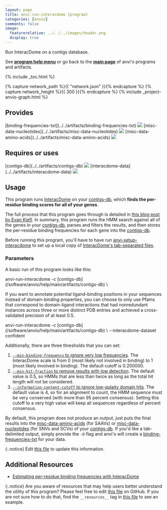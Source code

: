 ```yaml
---
layout: page
title: anvi-run-interacdome [program]
categories: [anvio]
comments: false
image:
  featurerelative: ../../../images/header.png
  display: true
---
```


Run InteracDome on a contigs database.

See **[program help menu](../../../vignette#anvi-run-interacdome)** or go back to the **[main page](../../)** of anvi'o programs and artifacts.


{% include _toc.html %}
<div id="svg" class="subnetwork"></div>
{% capture network_path %}{{ "network.json" }}{% endcapture %}
{% capture network_height %}{{ 300 }}{% endcapture %}
{% include _project-anvio-graph.html %}


## Provides

<p style="text-align: left" markdown="1"><span class="artifact-p">[binding-frequencies-txt](../../artifacts/binding-frequencies-txt) <img src="../../images/icons/TXT.png" class="artifact-icon-mini" /></span> <span class="artifact-p">[misc-data-nucleotides](../../artifacts/misc-data-nucleotides) <img src="../../images/icons/CONCEPT.png" class="artifact-icon-mini" /></span> <span class="artifact-p">[misc-data-amino-acids](../../artifacts/misc-data-amino-acids) <img src="../../images/icons/CONCEPT.png" class="artifact-icon-mini" /></span></p>

## Requires or uses

<p style="text-align: left" markdown="1"><span class="artifact-r">[contigs-db](../../artifacts/contigs-db) <img src="../../images/icons/DB.png" class="artifact-icon-mini" /></span> <span class="artifact-r">[interacdome-data](../../artifacts/interacdome-data) <img src="../../images/icons/DATA.png" class="artifact-icon-mini" /></span></p>

## Usage


This program runs [InteracDome](https://interacdome.princeton.edu/) on your <span class="artifact-n">[contigs-db](/software/anvio/help/main/artifacts/contigs-db)</span>, which **finds the per-residue binding scores for all of your genes**. 

The full process that this program goes through is detailed in [this blog post by Evan Kiefl](https://merenlab.org/2020/07/22/interacdome/). In summary, this program runs the HMM search against all of the genes in your <span class="artifact-n">[contigs-db](/software/anvio/help/main/artifacts/contigs-db)</span>, parses and filters the results, and then stores the per-residue binding frequencies for each gene into the <span class="artifact-n">[contigs-db](/software/anvio/help/main/artifacts/contigs-db)</span>.  

Before running this program, you'll have to have run <span class="artifact-n">[anvi-setup-interacdome](/software/anvio/help/main/programs/anvi-setup-interacdome)</span> to set up a local copy of [InteracDome's tab-separated files](https://interacdome.princeton.edu/#tab-6136-4).

### Parameters

A basic run of this program looks like this: 

<div class="codeblock" markdown="1">
anvi&#45;run&#45;interacdome &#45;c <span class="artifact&#45;n">[contigs&#45;db](/software/anvio/help/main/artifacts/contigs&#45;db)</span> \
</div>

If you want to annotate potential ligand-binding positions in your sequences instead of domain-binding properties, you can choose to only use Pfams that correspond to domain-ligand interactions that had nonredundant instances across three or more distinct PDB entries and achieved a cross-validated precision of at least 0.5. 

<div class="codeblock" markdown="1">
anvi&#45;run&#45;interacdome &#45;c <span class="artifact&#45;n">[contigs&#45;db](/software/anvio/help/main/artifacts/contigs&#45;db)</span> \
                     &#45;&#45;interacdome&#45;dataset confident
</div>

Additionally, there are three thresholds that you can set: 

1. [`--min-binding-frequency` to ignore very low frequencies](https://merenlab.org/2020/07/22/interacdome/#filtering-low-binding-frequency-scores). The InteracDome scale is from 0 (most likely not involved in binding) to 1 (most likely involved in binding). The default cutoff is 0.200000. 
2. [`--min-hit-fraction` to remove results with low detection]((https://merenlab.org/2020/07/22/interacdome/#filtering-partial-hits)). The default value is 0.5, so HMMs that are less than twice as long as the total hit length will not be considered. 
3. [`--information-content-cutoff` to ignore low-qulaity domain hits](https://merenlab.org/2020/07/22/interacdome/#filtering-bad-hits-with-information-content). The default value is 4, so for an alignment to count, the HMM sequence must be very conserved (with more than 95 percent consensus). Setting this cutoff to a very high value will keep all sequences regardless of percent consensus. 

By default, this program does not produce an output, just puts the final results into the <span class="artifact-n">[misc-data-amino-acids](/software/anvio/help/main/artifacts/misc-data-amino-acids)</span> (for SAAVs) or <span class="artifact-n">[misc-data-nucleotides](/software/anvio/help/main/artifacts/misc-data-nucleotides)</span> (for SNVs and SCVs) of your <span class="artifact-n">[contigs-db](/software/anvio/help/main/artifacts/contigs-db)</span>. If you'd like a tab-delimited output, simply provide the `-O` flag and anvi'o will create a <span class="artifact-n">[binding-frequencies-txt](/software/anvio/help/main/artifacts/binding-frequencies-txt)</span> for your data.  


{:.notice}
Edit [this file](https://github.com/merenlab/anvio/tree/master/anvio/docs/programs/anvi-run-interacdome.md) to update this information.


## Additional Resources


* [Estimating per-residue binding frequencies with InteracDome](http://merenlab.org/2020/07/22/interacdome/)


{:.notice}
Are you aware of resources that may help users better understand the utility of this program? Please feel free to edit [this file](https://github.com/merenlab/anvio/tree/master/bin/anvi-run-interacdome) on GitHub. If you are not sure how to do that, find the `__resources__` tag in [this file](https://github.com/merenlab/anvio/blob/master/bin/anvi-interactive) to see an example.
